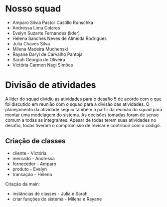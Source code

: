 # Nosso squad

- Amparo Silvia Pastor Castillo Runschka
- Andressa Lima Colares
- Evelyn Suzarte Fernandes (líder)
- Helena Sanches Neves de Almeida Rodrigues
- Julia Chaves Silva
- Milena Madeira Muchenski
- Rayane Daryl de Carvalho Pantoja
- Sarah Georgia de Oliveira
- Victória Carmen Nagi Simões


# Divisão de atividades 

A líder do squad dividiu as atividades para o desafio 5 de acordo com o que foi discutido em reunião com o squad para a divisão das atividades.
O planejamento da atividade seguiu também a partir da reunião do squad para montar uma modelagem do sistema. As decisões tomadas foram de senso comum a todas as integrantes. Apesar de todas terem suas atividades no desafio, todas tiveram o compromisso de revisar e contribuir com o código.

## Criação de classes

- cliente - Victória 
- mercado - Andressa 
- fornecedor - Amparo 
- produto - Evelyn 
- transação - Helena 

Criação da main: 
- instâncias de classes - Julia e Sarah 
- criar funções do sistema - Milena e Rayane 



